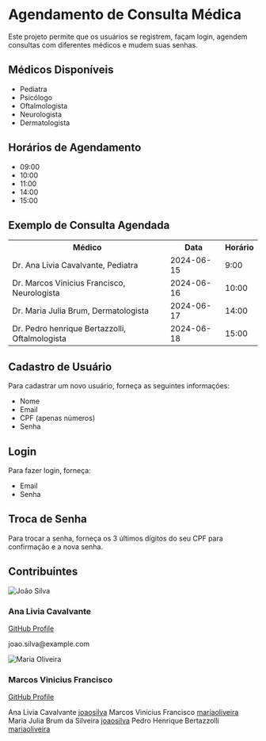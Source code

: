 <!DOCTYPE html>
<html>
<head>
<h1>Agendamento de Consulta Médica</h1>
 
<p>Este projeto permite que os usuários se registrem, façam login, agendem consultas com diferentes médicos e mudem suas senhas.</p>

<h2>Médicos Disponíveis</h2>

<ul>
    <li>Pediatra</li>
    <li>Psicólogo</li>
    <li>Oftalmologista</li>
    <li>Neurologista</li>
    <li>Dermatologista</li>
</ul>

<h2>Horários de Agendamento</h2>

<ul>
    <li>09:00</li>
    <li>10:00</li>
    <li>11:00</li>
    <li>14:00</li>
    <li>15:00</li>
</ul>

<h2>Exemplo de Consulta Agendada</h2>

<table>
    <tr>
        <th>Médico</th>
        <th>Data</th>
        <th>Horário</th>
    </tr>
    <tr>
        <td>Dr. Ana Livia Cavalvante, Pediatra</td>
        <td>2024-06-15</td>
        <td>9:00</td>
    </tr>
    <tr>
        <td>Dr. Marcos Vinicius Francisco, Neurologista</td>
        <td>2024-06-16</td>
        <td>10:00</td>
    </tr>
 <tr>
        <td>Dr. Maria Julia Brum, Dermatologista </td>
        <td>2024-06-17</td>
        <td>14:00</td>
    </tr>
 <tr>
        <td>Dr. Pedro henrique Bertazzolli, Oftalmologista</td>
        <td>2024-06-18</td>
        <td>15:00</td>
    </tr>
</table>

<h2>Cadastro de Usuário</h2>

<p>Para cadastrar um novo usuário, forneça as seguintes informações:</p>
<ul>
    <li>Nome</li>
    <li>Email</li>
    <li>CPF (apenas números)</li>
    <li>Senha</li>
</ul>

<h2>Login</h2>

<p>Para fazer login, forneça:</p>
<ul>
    <li>Email</li>
    <li>Senha</li>
</ul>

<h2>Troca de Senha</h2>

<p>Para trocar a senha, forneça os 3 últimos dígitos do seu CPF para confirmação e a nova senha.</p>

</body>
</html>

<h2>Contribuintes</h2>

<div class="contributors">
    <div class="contributor">
        <img src="https://github.com/joaosilva.png" alt="João Silva">
        <h3>Ana Livia Cavalvante</h3>
        <p><a href="https://github.com/joaosilva" target="_blank">GitHub Profile</a></p>
        <p>joao.silva@example.com</p>
    </div>
    <div class="contributor">
        <img src="https://github.com/mariaoliveira.png" alt="Maria Oliveira">
        <h3>Marcos Vinicius Francisco</h3>
        <p><a href="https://github.com/mariaoliveira" target="_blank">GitHub Profile</a></p>
</div>
<tr>
        <td>Ana Livia Cavalvante</td>
        <td><a href="https://github.com/AnaliviaCavalcante" target="_blank">joaosilva</a></td>
    </tr>
    <tr>
        <td>Marcos Vinicius Francisco</td>
        <td><a href="" target="_blank">mariaoliveira</a></td>
    </tr><tr>
        <td>Maria Julia Brum da Silveira</td>
        <td><a href="https://github.com/majulia1808" target="_blank">joaosilva</a></td>
    </tr>
    <tr>
        <td>Pedro Henrique Bertazzolli</td>
        <td><a href="https://github.com/PedroAndrade003" target="_blank">mariaoliveira</a></td>
    </tr>
